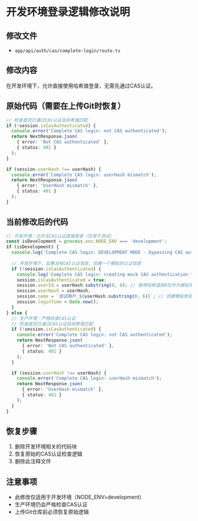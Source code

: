 # 开发环境登录逻辑修改说明

## 修改文件
- `app/api/auth/cas/complete-login/route.ts`

## 修改内容
在开发环境下，允许直接使用哈希值登录，无需先通过CAS认证。

## 原始代码（需要在上传Git时恢复）
```typescript
// 检查是否已通过CAS认证且哈希值匹配
if (!session.isCasAuthenticated) {
  console.error('Complete CAS login: not CAS authenticated');
  return NextResponse.json(
    { error: 'Not CAS authenticated' },
    { status: 401 }
  );
}

if (session.userHash !== userHash) {
  console.error('Complete CAS login: userHash mismatch');
  return NextResponse.json(
    { error: 'UserHash mismatch' },
    { status: 401 }
  );
}
```

## 当前修改后的代码
```typescript
// 开发环境：允许无CAS认证直接登录（仅用于测试）
const isDevelopment = process.env.NODE_ENV === 'development';
if (isDevelopment) {
  console.log('Complete CAS login: DEVELOPMENT MODE - bypassing CAS authentication check');
  
  // 开发环境下，如果没有CAS认证信息，创建一个模拟的认证信息
  if (!session.isCasAuthenticated) {
    console.log('Complete CAS login: creating mock CAS authentication for development');
    session.isCasAuthenticated = true;
    session.userId = userHash.substring(0, 8); // 使用哈希值前8位作为模拟学号
    session.userHash = userHash;
    session.name = `测试用户_${userHash.substring(0, 6)}`; // 创建模拟姓名
    session.loginTime = Date.now();
  }
} else {
  // 生产环境：严格检查CAS认证
  // 检查是否已通过CAS认证且哈希值匹配
  if (!session.isCasAuthenticated) {
    console.error('Complete CAS login: not CAS authenticated');
    return NextResponse.json(
      { error: 'Not CAS authenticated' },
      { status: 401 }
    );
  }

  if (session.userHash !== userHash) {
    console.error('Complete CAS login: userHash mismatch');
    return NextResponse.json(
      { error: 'UserHash mismatch' },
      { status: 401 }
    );
  }
}
```

## 恢复步骤
1. 删除开发环境相关的代码块
2. 恢复原始的CAS认证检查逻辑
3. 删除此注释文件

## 注意事项
- 此修改仅适用于开发环境（NODE_ENV=development）
- 生产环境仍会严格检查CAS认证
- 上传Git仓库前必须恢复原始逻辑 